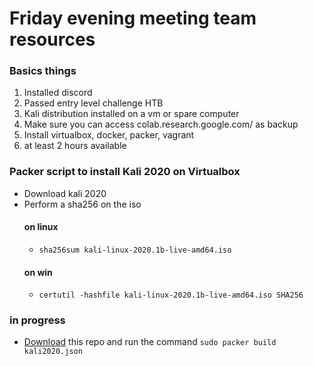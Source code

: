 # Friday evening meeting team resources

### Basics things
1. Installed discord
2. Passed entry level challenge HTB
3. Kali distribution installed on a vm or spare computer
4. Make sure you can access colab.research.google.com/ as backup
5. Install virtualbox, docker, packer, vagrant
4. at least 2 hours available








### Packer script to install Kali 2020 on Virtualbox

- Download kali 2020
- Perform a sha256 on the iso
  #### on linux
  - ```sha256sum kali-linux-2020.1b-live-amd64.iso```
  #### on win
  - ```certutil -hashfile kali-linux-2020.1b-live-amd64.iso SHA256```
  
  
### in progress
- [Download]() this repo and run the command ```sudo packer build kali2020.json```
